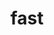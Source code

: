 ---
category: 4-letters
denotation: null
name: fast
reference_link: https://www.etymonline.com/word/fast
root_language: null
root_name: null
title: fast
type: free
word_sums:
- respelling: fast
  sum: 'Fast + '
---